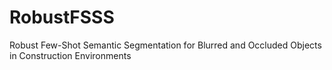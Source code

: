 # RobustFSSS
Robust Few-Shot Semantic Segmentation for Blurred and Occluded Objects in Construction Environments
